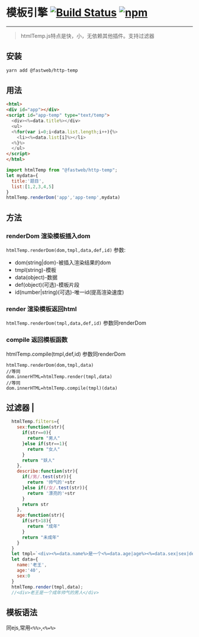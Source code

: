 # 模板引擎 [![Build Status](https://travis-ci.org/yuhonyon/f2e-htmlTemp.svg?branch=master)](https://travis-ci.org/yuhonyon/f2e-htmlTemp) [![npm](https://img.shields.io/npm/v/@fastweb/html-temp.svg)](https://www.npmjs.com/package/@fastweb/html-temp)
------
>htmlTemp.js特点是快，小，无依赖其他插件。支持过滤器

## 安装
```bash
yarn add @fastweb/http-temp
```

## 用法
```html
<html>
<div id="app"></div>
<script id="app-temp" type="text/temp">
  <div><%=data.title%></div>
  <ul>
  <%for(var i=0;i<data.list.length;i++){%>
    <li><%=data.list[i]%></li>
  <%}%>
  </ul>
</script>
</html>
```
```js
import htmlTemp from "@fastweb/http-temp";
let mydata={
  title:'题目',
  list:[1,2,3,4,5]
}
htmlTemp.renderDom('app','app-temp',mydata)
```

## 方法

### renderDom  渲染模板插入dom
`htmlTemp.renderDom(dom,tmpl,data,def,id)`
参数:
* dom(string|dom)-被插入渲染结果的dom
* tmpl(string)-模板
* data(object)-数据
* def(object)(可选)-模板片段
* id(number|string)(可选)-唯一id(提高渲染速度)

### render 渲染模板返回html
`htmlTemp.renderDom(tmpl,data,def,id)`
参数同renderDom

### compile 返回模板函数
htmlTemp.compile(tmpl,def,id)
参数同renderDom

```
htmlTemp.renderDom(dom,tmpl,data)
//等同
dom.innerHTML=htmlTemp.render(tmpl,data)
//等同
dom.innerHTML=htmlTemp.compile(tmpl)(data)
```

## 过滤器 |
```js
  htmlTemp.filters={
    sex:function(str){
      if(str==0){
        return "男人"
      }else if(str==1){
        return "女人"
      }
      return "妖人"
    },
    describe:function(str){
      if(/男/.test(str)){
        return '帅气的'+str
      }else if(/女/.test(str)){
        return '漂亮的'+str
      }
      return str
    },
    age:function(str){
      if(srt>18){
        return "成年"
      }
      return "未成年"
    }
  }
  let tmpl=`<div><%=data.name%>是一个<%=data.age|age%><%=data.sex|sex|describe%></div>`;
  let data={
    name:'老王',
    age:'40',
    sex:0
  }
  htmlTemp.render(tmpl,data);
  //<div>老王是一个成年帅气的男人</div>

```

## 模板语法
同ejs,常用`<%%>`,`<%=%>`
